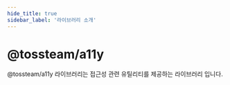 ```yaml
---
hide_title: true
sidebar_label: '라이브러리 소개'
---
```


# @tossteam/a11y

@tossteam/a11y 라이브러리는 접근성 관련 유틸리티를 제공하는 라이브러리 입니다.
